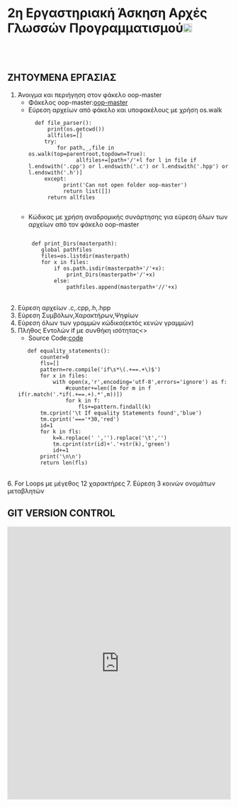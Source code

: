 # 2η Εργαστηριακή Άσκηση Αρχές Γλωσσών Προγραμματισμού<a href="https://github.com/chgogos/dituoi_agp/blob/main/resources/agp_assignment20210329.pdf"><img src="https://upload.wikimedia.org/wikipedia/commons/thumb/1/1f/Red_information_icon_with_gradient_background.svg/768px-Red_information_icon_with_gradient_background.svg.png" width="20px" height="20px"></a>
<br><br>
## ΖΗΤΟΥΜΕΝΑ ΕΡΓΑΣΙΑΣ
1. Άνοιγμα και περιήγηση στον φάκελο oop-master 
    * Φάκελος oop-master:[oop-master](https://github.com/chgogos/oop/archive/refs/heads/master.zip)
    * Εύρεση αρχείων από φάκελο και υποφακέλους με χρήση os.walk 
       ```
         def file_parser():
             print(os.getcwd())
             allfiles=[]
            try:
                for path,_,file in os.walk(top=parentroot,topdown=True):
                      allfiles+=[path+'/'+l for l in file if l.endswith('.cpp') or l.endswith('.c') or l.endswith('.hpp') or l.endswith('.h')]
            except:
                  print('Can not open folder oop-master')
                  return list([])
             return allfiles
        
       ```
    * Κώδικας με χρήση αναδρομικής συνάρτησης για εύρεση όλων των αρχείων από τον φάκελο oop-master
        ```
        
         def print_Dirs(masterpath):
            global pathfiles
            files=os.listdir(masterpath)
            for x in files:
                if os.path.isdir(masterpath+'/'+x):
                    print_Dirs(masterpath+'/'+x)
                else:
                    pathfiles.append(masterpath+'//'+x)
        
        ```
        <br>
2. Εύρεση αρχείων .c,.cpp,.h,.hpp<br>
3. Εύρεση Συμβόλων,Χαρακτήρων,Ψηφίων<br>
4. Εύρεση όλων των γραμμών κώδικα(εκτός κενών γραμμών)<br>
5. Πλήθος Εντολών if με συνθήκη ισότητας<>
      * Source Code:[code](https://github.com/vasnastos/Assignment_AGP/tree/master/5.for_loops)
      ```
         def equality_statements():
             counter=0
             fls=[]
             pattern=re.compile('if\s*\(.+==.+\)$')
             for x in files:
                 with open(x,'r',encoding='utf-8',errors='ignore') as f:
                     #counter+=len([m for m in f if(r.match('.*if(.+==.+).*',m))])
                     for k in f:
                         fls+=pattern.findall(k)
             tm.cprint('\t If equality Statements found','blue')
             tm.cprint('==='*30,'red')
             id=1
             for k in fls:
                 k=k.replace(' ','').replace('\t','')
                 tm.cprint(str(id)+'.'+str(k),'green')
                 id+=1
             print('\n\n')
             return len(fls)
      ```
      
<br>
6. For Loops με μέγεθος 12 χαρακτήρες
7. Εύρεση 3 κοινών ονομάτων μεταβλητών


## GIT VERSION CONTROL
<iframe width="100%" height="615" src="https://www.youtube.com/embed/RGOj5yH7evk" title="YouTube video player" frameborder="0" allow="accelerometer; autoplay; clipboard-write; encrypted-media; gyroscope; picture-in-picture" allowfullscreen></iframe>
